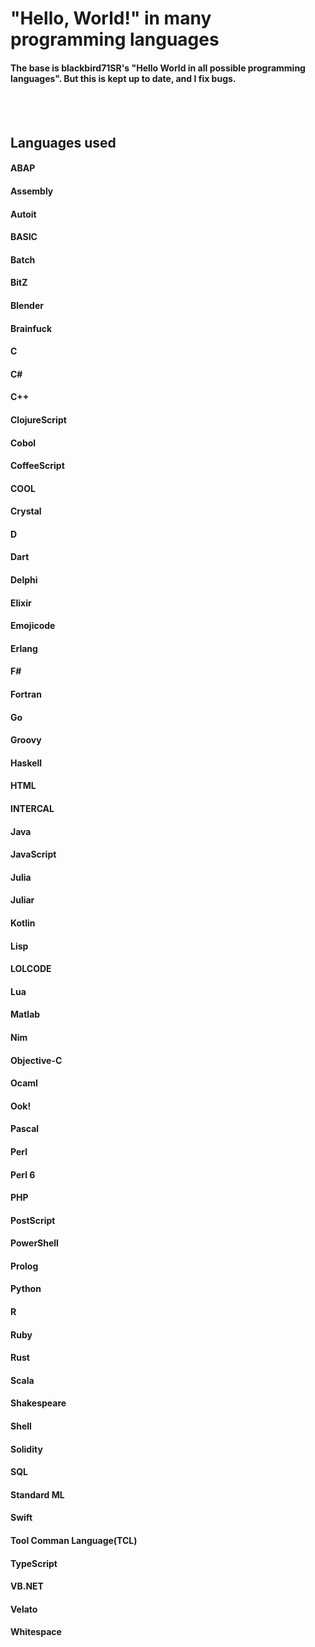 # "Hello, World!" in many programming languages
#### The base is blackbird71SR's "Hello World in all possible programming languages". But this is kept up to date, and I fix bugs.

<br>
<br>

## Languages used
#### ABAP
#### Assembly
#### Autoit
#### BASIC
#### Batch
#### BitZ
#### Blender
#### Brainfuck
#### C
#### C#
#### C++
#### ClojureScript
#### Cobol
#### CoffeeScript
#### COOL
#### Crystal
#### D
#### Dart
#### Delphi
#### Elixir
#### Emojicode
#### Erlang
#### F#
#### Fortran
#### Go
#### Groovy
#### Haskell
#### HTML
#### INTERCAL
#### Java
#### JavaScript
#### Julia
#### Juliar
#### Kotlin
#### Lisp
#### LOLCODE
#### Lua
#### Matlab
#### Nim
#### Objective-C
#### Ocaml
#### Ook!
#### Pascal
#### Perl
#### Perl 6
#### PHP
#### PostScript
#### PowerShell
#### Prolog
#### Python
#### R
#### Ruby
#### Rust
#### Scala
#### Shakespeare
#### Shell
#### Solidity
#### SQL
#### Standard ML
#### Swift
#### Tool Comman Language(TCL)
#### TypeScript
#### VB.NET
#### Velato
#### Whitespace
